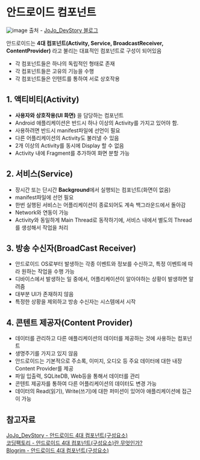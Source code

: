# 안드로이드 컴포넌트
![image](https://user-images.githubusercontent.com/55342383/140608701-fb0b1ca8-4d03-45c8-8b8d-1167131458e3.png)
출처 - [JoJo_DevStory 블로그](https://velog.io/@jojo_devstory/%EC%95%88%EB%93%9C%EB%A1%9C%EC%9D%B4%EB%93%9C-Android-4%EB%8C%80-%EC%BB%B4%ED%8F%AC%EB%84%8C%ED%8A%B8)   

안드로이드는 **4대 컴포넌트(Activity, Service, BroadcastReceiver, ContentProvider)** 라고 불리는 대표적인 컴포넌트로 구성이 되어있음   
+ 각 컴포넌트들은 하나의 독립적인 형태로 존재
+ 각 컴포넌트들은 고유의 기능을 수행
+ 각 컴포넌트들은 인텐트를 통하여 서로 상호작용

## 1. 액티비티(Activity)
+ **사용자와 상호작용(UI 화면)** 을 담당하는 컴포넌트
+ Android 애플리케이션은 반드시 하나 이상의 Activity를 가지고 있어야 함.
+ 사용하려면 반드시 manifest파일에 선언이 필요
+ 다른 어플리케이션의 Activity도 불러낼 수 있음
+ 2개 이상의 Activity를 동시에 Display 할 수 없음
+ Activity 내에 Fragment를 추가하여 화면 분할 가능

## 2. 서비스(Service)
+ 장시간 또는 단시간 **Background**에서 실행되는 컴포넌트(화면이 없음)
+ manifest파일에 선언 필요
+ 한번 실행된 서비스는 어플리케이션이 종료되어도 계속 백그라운드에서 돌아감
+ Network와 연동이 가능
+ Activity와 동일하게 Main Thread로 동작하기에, 서비스 내에서 별도의 Thread를 생성해서 작업을 처리

## 3. 방송 수신자(BroadCast Receiver)
+ 안드로이드 OS로부터 발생하는 각종 이벤트와 정보를 수신하고, 특정 이벤트에 따라 원하는 작업을 수행 가능
+ 디바이스에서 발생하는 일 중에서, 어플리케이션이 알아야하는 상황이 발생하면 알려줌
+ 대부분 UI가 존재하지 않음
+ 특정한 상황을 제외하고 방송 수신자는 시스템에서 시작

## 4. 콘텐트 제공자(Content Provider)
+ 데이터를 관리하고 다른 애플리케이션의 데이터를 제공하는 것에 사용하는 컴포넌트
+ 생명주기를 가지고 있지 않음
+ 안드로이드는 기본적으로 주소록, 이미지, 오디오 등 주요 데이터에 대한 내장 Content Provider를 제공
+ 파일 입출력, SQLiteDB, Web등을 통해서 데이터를 관리
+ 콘텐트 제공자를 통하여 다른 어플리케이션의 데이터도 변경 가능
+ 데이터의 Read(읽기), Write(쓰기)에 대한 퍼미션이 있어야 애플리케이션에 접근이 가능

## 참고자료
[JoJo_DevStory - 안드로이드 4대 컴포넌트(구성요소)](https://velog.io/@jojo_devstory/%EC%95%88%EB%93%9C%EB%A1%9C%EC%9D%B4%EB%93%9C-Android-4%EB%8C%80-%EC%BB%B4%ED%8F%AC%EB%84%8C%ED%8A%B8)   
[코딩팩토리 - 안드로이드 4대 컴포넌트(구성요소)란 무엇인가?](https://coding-factory.tistory.com/205)   
[Blogrim - 안드로이드 4대 컴포넌트(구성요소)](https://rimi-rimi.tistory.com/8)
